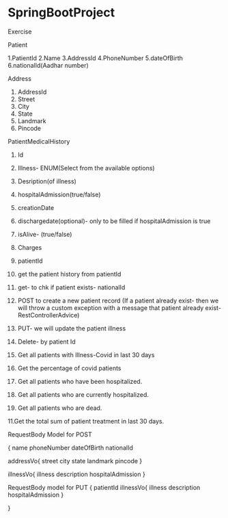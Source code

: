 # SpringBootProject
Exercise

Patient

1.PatientId
2.Name
3.AddressId
4.PhoneNumber
5.dateOfBirth
6.nationalId(Aadhar number)


Address

1. AddressId
2. Street
3. City
4. State
5. Landmark
6. Pincode

PatientMedicalHistory

1. Id
2. Illness- ENUM(Select from the available options)
3. Desription(of illness)
4. hospitalAdmission(true/false)
5. creationDate
6. dischargedate(optional)- only to be filled if hospitalAdmission is true
7. isAlive- (true/false)
8. Charges
9. patientId


1. get the patient history from patientId

2. get- to chk if patient exists- nationalId

3. POST to create a new patient record (If a patient already exist- then we will throw a custom exception with a message that patient already exist- RestControllerAdvice)

4. PUT- we will update the patient illness

5. Delete- by patient Id

6. Get all patients with Illness-Covid in last 30 days

7. Get the percentage of covid patients

8. Get all patients who have been hospitalized.

9. Get all patients who are currently hospitalized.

10. Get all patients who are dead.

11.Get the total sum of patient treatment in last 30 days.



RequestBody Model for POST

{
name
phoneNumber
dateOfBirth
nationalId

addressVo{
street
city
state
landmark
pincode
}

illnessVo{
illness
description
hospitalAdmission
}


RequestBody model for PUT
{
patientId
illnessVo{
illness
description
hospitalAdmission
}

}
